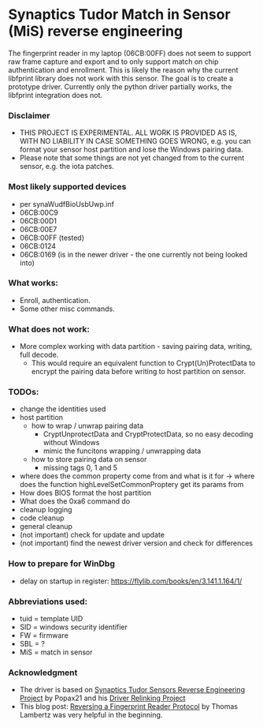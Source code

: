# Synaptics Tudor Match in Sensor (MiS) reverse engineering

The fingerprint reader in my laptop (06CB:00FF) does not seem to support raw frame capture and export and to only support match on chip authentication and enrollment. This is likely the reason why the current libfprint library does not work with this sensor. The goal is to create a prototype driver. Currently only the python driver partially works, the libfprint integration does not.


### Disclaimer

- THIS PROJECT IS EXPERIMENTAL. ALL WORK IS PROVIDED AS IS, WITH NO LIABILITY IN CASE SOMETHING GOES WRONG, e.g. you can format your sensor host partition and lose the Windows pairing data.
- Please note that some things are not yet changed from to the current sensor, e.g. the iota patches.



### Most likely supported devices

- per synaWudfBioUsbUwp.inf
- 06CB:00C9
- 06CB:00D1
- 06CB:00E7
- 06CB:00FF (tested)
- 06CB:0124
- 06CB:0169 (is in the newer driver - the one currently not being looked into)


### What works:

- Enroll, authentication.
- Some other misc commands.

### What does not work:
- More complex working with data partition - saving pairing data, writing, full decode.
    - This would require an equivalent function to Crypt(Un)ProtectData to encrypt the pairing data before writing to host partition on sensor.


### TODOs:

- change the identities used
- host partition
    - how to wrap / unwrap pairing data
        - CryptUnprotectData and CryptProtectData, so no easy decoding without Windows
        - mimic the funcitons wrapping / unwrapping data
    - how to store pairing data on sensor
        - missing tags 0, 1 and 5
- where does the common property come from and what is it for
    -> where does the function highLevelSetCommonProptery get its params from
- How does BIOS format the host partition
- What does the 0xa6 command do
- cleanup logging
- code cleanup
- general cleanup
- (not important) check for update and update
- (not important) find the newest driver version and check for differences


### How to prepare for WinDbg

- delay on startup in register: https://flylib.com/books/en/3.141.1.164/1/


### Abbreviations used:
- tuid = template UID
- SID = windows security identifier
- FW = firmware
- SBL = ?
- MiS = match in sensor


### Acknowledgment

- The driver is based on [Synaptics Tudor Sensors Reverse Engineering Project](https://github.com/Popax21/synaTudor/tree/rev) by Popax21 and his [Driver Relinking Project](https://github.com/Popax21/synaTudor/tree/relink)
- This blog post: [Reversing a Fingerprint Reader Protocol](https://blog.th0m.as/misc/fingerprint-reversing/) by Thomas Lambertz was very helpful in the beginning.
